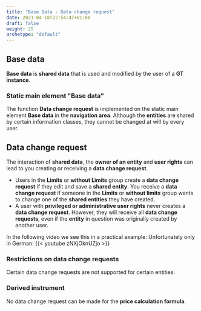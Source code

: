 ```yaml
---
title: "Base Data - Data change request"
date: 2021-04-18T22:54:47+01:00
draft: false
weight: 25
archetype: "default"
---
```

## Base data
**Base data** is **shared data** that is used and modified by the user of a **GT instance**.

### Static main element "Base data"
The function **Data change request** is implemented on the static main element **Base data** in the **navigation area**. Although the **entities** are shared by certain information classes, they cannot be changed at will by every user.

## Data change request
The interaction of **shared data**, the **owner of an entity** and **user rights** can lead to you creating or receiving a **data change request**.
+ Users in the **Limits** or **without Limits** group create a **data change request** if they edit and save a **shared entity**. You receive a **data change request** if someone in the **Limits** or **without limits** group wants to change one of the **shared entities** they have created.
+ A user with **privileged or administrative user rights** never creates a **data change request**. However, they will receive all **data change requests**, even if the **entity** in question was originally created by another user.

In the following video we see this in a practical example: 
Unfortunately only in German:
{{< youtube zNXjOknUZjo >}}

### Restrictions on data change requests
Certain data change requests are not supported for certain entities.

### Derived instrument
No data change request can be made for the **price calculation formula**.
